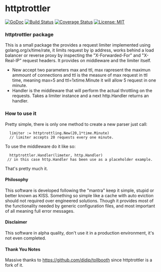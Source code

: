 # httptrottler

[![GoDoc](https://godoc.org/github.com/wind85/httptrottler?status.svg)](https://godoc.org/github.com/wind85/httptrottler)
[![Build Status](https://travis-ci.org/wind85/httptrottler.svg?branch=master)](https://travis-ci.org/wind85/httptrottler)
[![Coverage Status](https://coveralls.io/repos/github/wind85/httptrottler/badge.svg?branch=master)](https://coveralls.io/github/wind85/httptrottler?branch=master)
[![License: MIT](https://img.shields.io/badge/License-MIT-yellow.svg)](https://opensource.org/licenses/MIT)

### httptrottler package
This is a small package the provides a request limiter implemented using golang.org/x/time/rate,
it limits request by ip address, works behind a load balancer or reverse proxy by inspecting the
"X-Forwarded-For" and "X-Real-IP" request headers. It provides on middleware and the limiter 
itself.

- New accept two parameters max and ttl, max rapresent the maximun ammount of connections and
  ttl is the measure of max request in ttl time, meaning max=5 and ttl=1xtime.Minute it will 
  allow 5 request in one minute.
- Handler is the middleware that will perform the actual throttling on the requests. Takes a limiter
  instance and a next http.Handler returns an handler.

### How to use it

Pretty simple, there is only one method to create a new parser just call:
```
  limiter := httptrottling.New(20,1*time.Minute) 
  // limiter accepts 20 requests every one minute.
```
To use the middleware do it like so:
```
  httptrottler.Handler(limeter, http.Handler)
 // in this case http.Handler has been use as a placeholder example.
```
That's pretty much it.

#### Philosophy
This software is developed following the "mantra" keep it simple, stupid or better known as
KISS. Something so simple like a cache with auto eviction should not required over engineered 
solutions. Though it provides most of the functionality needed by generic configuration files, 
and most important of all meaning full error messages.

#### Disclaimer
This software in alpha quality, don't use it in a production environment, it's not even completed.

#### Thank You Notes
Massive thanks to https://github.com/didip/tollbooth since httptrottler is a fork of it.
